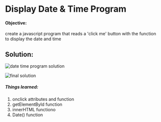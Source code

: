 # Display Date & Time Program

#### Objective:

create a javascript program that reads a 'click me' button with the function to display the date and time

## Solution: 

![date time program solution](https://github.com/jcrrilloo/100DaysOfCode-JC/assets/164308283/afca54e2-32c7-4d5a-b704-25c27beb5ca2)

![final solution](https://github.com/jcrrilloo/100DaysOfCode-JC/assets/164308283/737e9da0-7816-4bae-8fb9-23c4d6187c88)





##### Things learned:

1. onclick attributes and function
2. getElementById function 
3. innerHTML functiono
4. Date() function 
